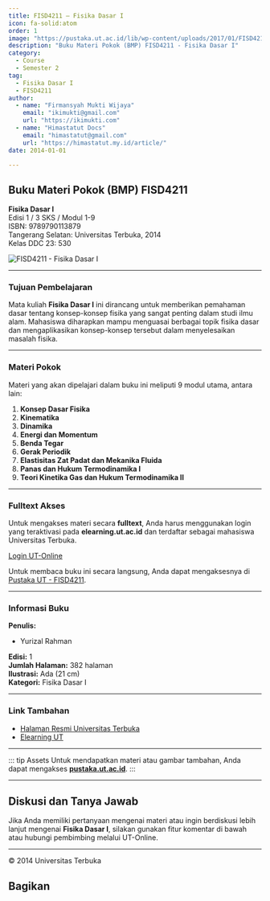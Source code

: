 ```yaml
--- 
title: FISD4211 – Fisika Dasar I
icon: fa-solid:atom
order: 1
image: "https://pustaka.ut.ac.id/lib/wp-content/uploads/2017/01/FISD4211.jpg"
description: "Buku Materi Pokok (BMP) FISD4211 - Fisika Dasar I"
category:
  - Course
  - Semester 2
tag:
  - Fisika Dasar I
  - FISD4211
author:
  - name: "Firmansyah Mukti Wijaya"
    email: "ikimukti@gmail.com"
    url: "https://ikimukti.com"
  - name: "Himastatut Docs"
    email: "himastatut@gmail.com"
    url: "https://himastatut.my.id/article/"
date: 2014-01-01

--- 
```


## Buku Materi Pokok (BMP) FISD4211

**Fisika Dasar I**  
Edisi 1 / 3 SKS / Modul 1-9  
ISBN: 9789790113879  
Tangerang Selatan: Universitas Terbuka, 2014  
Kelas DDC 23: 530  

![FISD4211 - Fisika Dasar I](https://pustaka.ut.ac.id/lib/wp-content/uploads/2017/01/FISD4211.jpg)

--- 

### Tujuan Pembelajaran

Mata kuliah **Fisika Dasar I** ini dirancang untuk memberikan pemahaman dasar tentang konsep-konsep fisika yang sangat penting dalam studi ilmu alam. Mahasiswa diharapkan mampu menguasai berbagai topik fisika dasar dan mengaplikasikan konsep-konsep tersebut dalam menyelesaikan masalah fisika.

--- 

### Materi Pokok

Materi yang akan dipelajari dalam buku ini meliputi 9 modul utama, antara lain:

1. **Konsep Dasar Fisika**
2. **Kinematika**
3. **Dinamika**
4. **Energi dan Momentum**
5. **Benda Tegar**
6. **Gerak Periodik**
7. **Elastisitas Zat Padat dan Mekanika Fluida**
8. **Panas dan Hukum Termodinamika I**
9. **Teori Kinetika Gas dan Hukum Termodinamika II**

--- 

### Fulltext Akses

Untuk mengakses materi secara **fulltext**, Anda harus menggunakan login yang teraktivasi pada **elearning.ut.ac.id** dan terdaftar sebagai mahasiswa Universitas Terbuka.

[Login UT-Online](http://elearning.ut.ac.id)

Untuk membaca buku ini secara langsung, Anda dapat mengaksesnya di [Pustaka UT - FISD4211](https://pustaka.ut.ac.id/lib/fisd-4211-fisika-dasar-i/).

--- 

### Informasi Buku

**Penulis:**
- Yurizal Rahman

**Edisi:** 1  
**Jumlah Halaman:** 382 halaman  
**Ilustrasi:** Ada (21 cm)  
**Kategori:** Fisika Dasar I  

--- 

### Link Tambahan

- [Halaman Resmi Universitas Terbuka](https://www.ut.ac.id)
- [Elearning UT](http://elearning.ut.ac.id)

--- 

::: tip Assets
Untuk mendapatkan materi atau gambar tambahan, Anda dapat mengakses **[pustaka.ut.ac.id](https://pustaka.ut.ac.id)**.
:::

--- 

## Diskusi dan Tanya Jawab

Jika Anda memiliki pertanyaan mengenai materi atau ingin berdiskusi lebih lanjut mengenai **Fisika Dasar I**, silakan gunakan fitur komentar di bawah atau hubungi pembimbing melalui UT-Online.

--- 

<footer>
  <p>© 2014 Universitas Terbuka</p>
</footer>


## Bagikan
<Share colorful />
<GitContributors />
<GitChangelog />